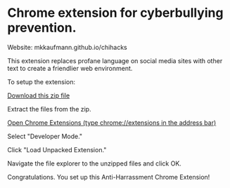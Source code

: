 # Chrome extension for cyberbullying prevention.

Website: mkkaufmann.github.io/chihacks

This extension replaces profane language on social media sites with other text to create a friendlier web environment.

To setup the extension:

[Download this zip file](https://github.com/mkkaufmann/HappinessGenerator/archive/master.zip)

Extract the files from the zip.

[Open Chrome Extensions (type chrome://extensions in the address bar)](chrome://extensions)

Select "Developer Mode."

Click "Load Unpacked Extension."

Navigate the file explorer to the unzipped files and click OK.

Congratulations. You set up this Anti-Harrassment Chrome Extension!

